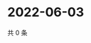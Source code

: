 # 2022-06-03

共 0 条

<!-- BEGIN WEIBO -->
<!-- 最后更新时间 Fri Jun 03 2022 02:20:00 GMT+0800 (China Standard Time) -->

<!-- END WEIBO -->
